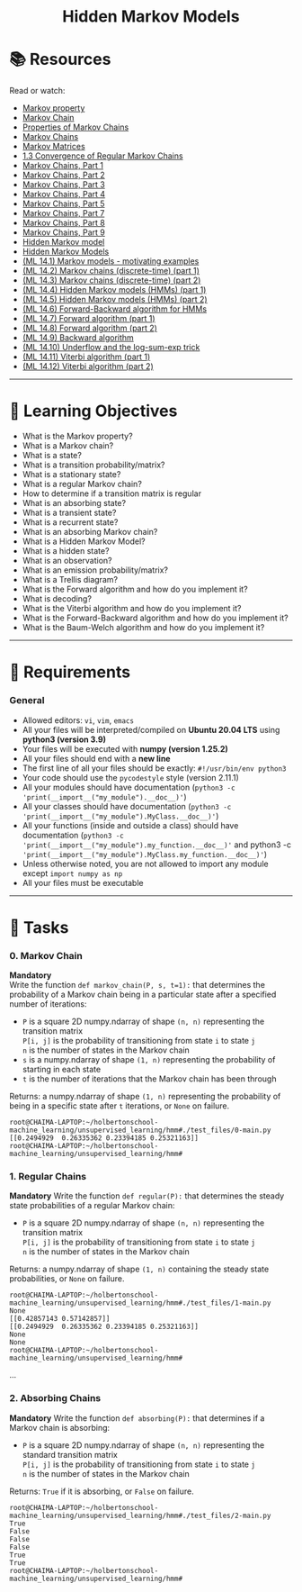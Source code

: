 <h1><p align="center"> Hidden Markov Models </h1></p></font>


# 📚 Resources
Read or watch:
- [Markov property](https://en.wikipedia.org/wiki/Markov_property)
- [Markov Chain](https://en.wikipedia.org/wiki/Markov_chain)
- [Properties of Markov Chains](https://pdf4pro.com/download/10-1-properties-of-markov-chains-governors-state-university-4c8fed.html)
- [Markov Chains](https://chance.dartmouth.edu/teaching_aids/books_articles/probability_book/Chapter11.pdf)
- [Markov Matrices](https://people.math.harvard.edu/~knill/teaching/math19b_2011/handouts/lecture33.pdf)
- [1.3 Convergence of Regular Markov Chains](http://www.tcs.hut.fi/Studies/T-79.250/tekstit/lecnotes_02.pdf)
- [Markov Chains, Part 1](https://www.youtube.com/watch?v=uvYTGEZQTEs)
- [Markov Chains, Part 2](https://www.youtube.com/watch?v=jtHBfLtMq4U)
- [Markov Chains, Part 3](https://www.youtube.com/watch?v=P8DuuiINAo4)
- [Markov Chains, Part 4](https://www.youtube.com/watch?v=31X-M4okAI0)
- [Markov Chains, Part 5](https://www.youtube.com/watch?v=-kwnnNSGFMc)
- [Markov Chains, Part 7](https://www.youtube.com/watch?v=bTeKu7WdbT8)
- [Markov Chains, Part 8](https://www.youtube.com/watch?v=BsOkOaB8SFk)
- [Markov Chains, Part 9](https://www.youtube.com/watch?v=qhnFHnLkrfA)
- [Hidden Markov model](https://en.wikipedia.org/wiki/Hidden_Markov_model)
- [Hidden Markov Models](https://web.stanford.edu/~jurafsky/slp3/A.pdf)
- [(ML 14.1) Markov models - motivating examples](https://www.youtube.com/watch?v=7KGdE2AK_MQ&list=PLD0F06AA0D2E8FFBA&index=97)
- [(ML 14.2) Markov chains (discrete-time) (part 1)](https://www.youtube.com/watch?v=WUjt98HcHlk&list=PLD0F06AA0D2E8FFBA&index=98)
- [(ML 14.3) Markov chains (discrete-time) (part 2)](https://www.youtube.com/watch?v=j6OUj9tleVM&list=PLD0F06AA0D2E8FFBA&index=99)
- [(ML 14.4) Hidden Markov models (HMMs) (part 1)](https://www.youtube.com/watch?v=TPRoLreU9lA&list=PLD0F06AA0D2E8FFBA&index=100)
- [(ML 14.5) Hidden Markov models (HMMs) (part 2)](https://www.youtube.com/watch?v=M_IIW0VYMEA&list=PLD0F06AA0D2E8FFBA&index=101)
- [(ML 14.6) Forward-Backward algorithm for HMMs](https://www.youtube.com/watch?v=7zDARfKVm7s&list=PLD0F06AA0D2E8FFBA&index=102)
- [(ML 14.7) Forward algorithm (part 1)](https://www.youtube.com/watch?v=M7afek1nEKM&list=PLD0F06AA0D2E8FFBA&index=103)
- [(ML 14.8) Forward algorithm (part 2)](https://www.youtube.com/watch?v=MPmrFu4jFk4&list=PLD0F06AA0D2E8FFBA&index=104)
- [(ML 14.9) Backward algorithm](https://www.youtube.com/watch?v=jwYuk)
- [(ML 14.10) Underflow and the log-sum-exp trick](https://www.youtube.com/watch?v=-RVM21Voo7Q&list=PLD0F06AA0D2E8FFBA&index=106)
- [(ML 14.11) Viterbi algorithm (part 1)](https://www.youtube.com/watch?v=RwwfUICZLsA&list=PLD0F06AA0D2E8FFBA&index=107)
- [(ML 14.12) Viterbi algorithm (part 2)](https://www.youtube.com/watch?v=t3JIk3Jgifs&list=PLD0F06AA0D2E8FFBA&index=108)

---

# 🎯 Learning Objectives

- What is the Markov property?  
- What is a Markov chain?  
- What is a state?  
- What is a transition probability/matrix?  
- What is a stationary state?  
- What is a regular Markov chain?  
- How to determine if a transition matrix is regular  
- What is an absorbing state?  
- What is a transient state?  
- What is a recurrent state?  
- What is an absorbing Markov chain?  
- What is a Hidden Markov Model?  
- What is a hidden state?  
- What is an observation?  
- What is an emission probability/matrix?  
- What is a Trellis diagram?  
- What is the Forward algorithm and how do you implement it?  
- What is decoding?  
- What is the Viterbi algorithm and how do you implement it?  
- What is the Forward-Backward algorithm and how do you implement it?  
- What is the Baum-Welch algorithm and how do you implement it?  

---

# 🧾 Requirements

### General

- Allowed editors: `vi`, `vim`, `emacs`  
- All your files will be interpreted/compiled on **Ubuntu 20.04 LTS** using **python3 (version 3.9)**  
- Your files will be executed with **numpy (version 1.25.2)**  
- All your files should end with a **new line**  
- The first line of all your files should be exactly: `#!/usr/bin/env python3`
- Your code should use the `pycodestyle` style (version 2.11.1)
- All your modules should have documentation (`python3 -c 'print(__import__("my_module").__doc__)'`)
- All your classes should have documentation (`python3 -c 'print(__import__("my_module").MyClass.__doc__)'`)
- All your functions (inside and outside a class) should have documentation (`python3 -c 'print(__import__("my_module").my_function.__doc__)'` and python3 -c `'print(__import__("my_module").MyClass.my_function.__doc__)'`)
- Unless otherwise noted, you are not allowed to import any module except `import numpy as np`
- All your files must be executable

---
# 📝 Tasks

### 0. Markov Chain
**Mandatory**  
Write the function `def markov_chain(P, s, t=1):` that determines the probability of a Markov chain being in a particular state after a specified number of iterations:

- `P` is a square 2D numpy.ndarray of shape `(n, n)` representing the transition matrix  
  `P[i, j]` is the probability of transitioning from state `i` to state `j`  
  `n` is the number of states in the Markov chain  
- `s` is a numpy.ndarray of shape `(1, n)` representing the probability of starting in each state  
- `t` is the number of iterations that the Markov chain has been through  

Returns: a numpy.ndarray of shape `(1, n)` representing the probability of being in a specific state after `t` iterations, or `None` on failure.
```
root@CHAIMA-LAPTOP:~/holbertonschool-machine_learning/unsupervised_learning/hmm#./test_files/0-main.py
[[0.2494929  0.26335362 0.23394185 0.25321163]]
root@CHAIMA-LAPTOP:~/holbertonschool-machine_learning/unsupervised_learning/hmm#
```
### 1. Regular Chains
**Mandatory** 
Write the function `def regular(P):` that determines the steady state probabilities of a regular Markov chain:

- `P` is a square 2D numpy.ndarray of shape `(n, n)` representing the transition matrix  
  `P[i, j]` is the probability of transitioning from state `i` to state `j`  
  `n` is the number of states in the Markov chain  

Returns: a numpy.ndarray of shape `(1, n)` containing the steady state probabilities, or `None` on failure.
```
root@CHAIMA-LAPTOP:~/holbertonschool-machine_learning/unsupervised_learning/hmm#./test_files/1-main.py
None
[[0.42857143 0.57142857]]
[[0.2494929  0.26335362 0.23394185 0.25321163]]
None
None
root@CHAIMA-LAPTOP:~/holbertonschool-machine_learning/unsupervised_learning/hmm#
```
...
### 2. Absorbing Chains
**Mandatory** 
Write the function `def absorbing(P):` that determines if a Markov chain is absorbing:

- `P` is a square 2D numpy.ndarray of shape `(n, n)` representing the standard transition matrix  
  `P[i, j]` is the probability of transitioning from state `i` to state `j`  
  `n` is the number of states in the Markov chain  

Returns: `True` if it is absorbing, or `False` on failure.
```
root@CHAIMA-LAPTOP:~/holbertonschool-machine_learning/unsupervised_learning/hmm#./test_files/2-main.py
True
False
False
False
True
True
root@CHAIMA-LAPTOP:~/holbertonschool-machine_learning/unsupervised_learning/hmm#
```
